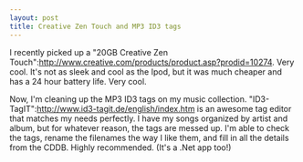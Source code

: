 ```yaml
--- 
layout: post
title: Creative Zen Touch and MP3 ID3 tags
---
```

I recently picked up a "20GB Creative Zen Touch":http://www.creative.com/products/product.asp?prodid=10274.  Very cool.  It's not as sleek and cool as the Ipod, but it was much cheaper and has a 24 hour battery life.  Very cool.

Now, I'm cleaning up the MP3 ID3 tags on my music collection.  "ID3-TagIT":http://www.id3-tagit.de/english/index.htm is an awesome tag editor that matches my needs perfectly.  I have my songs organized by artist and album, but for whatever reason, the tags are messed up.  I'm able to check the tags, rename the filenames the way I like them, and fill in all the details from the CDDB.  Highly recommended.  (It's a .Net app too!)
